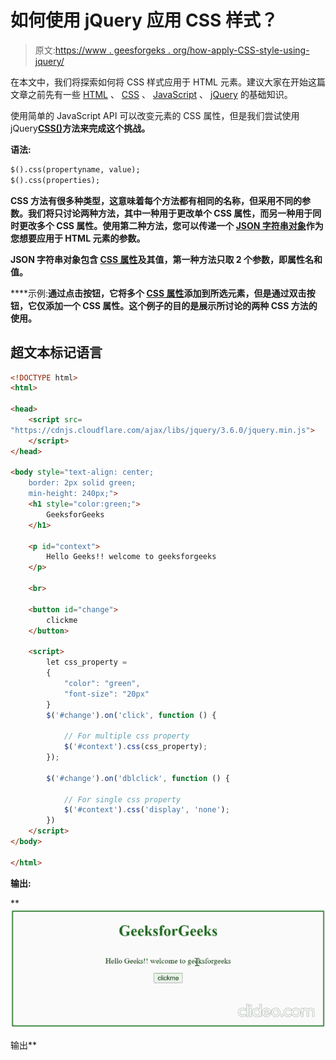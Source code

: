 # 如何使用 jQuery 应用 CSS 样式？

> 原文:[https://www . geesforgeks . org/how-apply-CSS-style-using-jquery/](https://www.geeksforgeeks.org/how-to-apply-css-style-using-jquery/)

在本文中，我们将探索如何将 CSS 样式应用于 HTML 元素。建议大家在开始这篇文章之前先有一些 [HTML](https://www.geeksforgeeks.org/html-tutorials/) 、 [CSS](https://www.geeksforgeeks.org/css-tutorials/) 、 [JavaScript](https://www.geeksforgeeks.org/javascript-tutorial/) 、 [jQuery](https://www.geeksforgeeks.org/jquery-tutorials/) 的基础知识。

使用简单的 JavaScript API 可以改变元素的 CSS 属性，但是我们尝试使用 jQuery[**CSS()**](https://www.geeksforgeeks.org/jquery-css-method/)**方法来完成这个挑战。**

****语法:****

```html
$().css(propertyname, value);
$().css(properties);
```

**CSS 方法有很多种类型，这意味着每个方法都有相同的名称，但采用不同的参数。我们将只讨论两种方法，其中一种用于更改单个 CSS 属性，而另一种用于同时更改多个 CSS 属性。使用第二种方法，您可以传递一个 [JSON 字符串对象](https://www.geeksforgeeks.org/javascript-json-objects/)作为您想要应用于 HTML 元素的参数。**

**JSON 字符串对象包含 [CSS 属性](https://www.geeksforgeeks.org/css-properties-complete-reference/)及其值，第一种方法只取 2 个参数，即属性名和值。**

****示例:**通过点击按钮，它将多个 [CSS 属性](https://www.geeksforgeeks.org/css-properties-complete-reference/)添加到所选元素，但是通过双击按钮，它仅添加一个 CSS 属性。这个例子的目的是展示所讨论的两种 CSS 方法的使用。**

## **超文本标记语言**

```html
<!DOCTYPE html>
<html>

<head>
    <script src=
"https://cdnjs.cloudflare.com/ajax/libs/jquery/3.6.0/jquery.min.js">
    </script>
</head>

<body style="text-align: center; 
    border: 2px solid green;
    min-height: 240px;">
    <h1 style="color:green;">
        GeeksforGeeks
    </h1>

    <p id="context">
        Hello Geeks!! welcome to geeksforgeeks
    </p>

    <br>

    <button id="change">
        clickme
    </button>

    <script>
        let css_property =
        {
            "color": "green",
            "font-size": "20px"
        }
        $('#change').on('click', function () {

            // For multiple css property
            $('#context').css(css_property);
        });

        $('#change').on('dblclick', function () {

            // For single css property
            $('#context').css('display', 'none');
        })
    </script>
</body>

</html>
```

****输出:****

**![](img/d0303e4d3770492578aca5b50fd2844e.png)

输出**